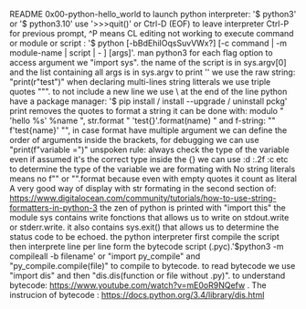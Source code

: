 README 0x00-python-hello_world
to launch python interpreter: '$ python3' or '$ python3.10'
use '>>>quit()' or Ctrl-D (EOF) to leave interpreter 
Ctrl-P for previous prompt, ^P means CL editing not working
to execute command or module or script : '$ python [-bBdEhiIOqsSuvVWx?] [-c command | -m module-name | script | - ] [args]'. man python3 for each flag option
to access argument we "import sys". the name of the script is in sys.argv[0] and the list containing all args is in sys.argv
to print '\' we use the raw string: "print(r"test\")"
when declaring multi-lines string litterals we use triple quotes """. to not include a new line we use \ at the end of the line
python have a package manager: '$ pip install / install --upgrade / uninstall pckg'
print removes the quotes
to format a string it can be done with: modulo "  'hello %s' %name  ", str.format "  'test{}'.format(name)  " and f-string: "" f'test{name}'  "", in case format have multiple argument we can define the order of arguments inside the brackets, for debugging we can use "print(f"variable =")"
unspoken rule: always check the type of the variable even if assumed it's the correct type
inside the {} we can use :d :.2f :c etc to determine the type of the variable we are formating with
No string literals means no f"" or "".format because even with empty quotes it count as literal
A very good way of display with str formating in the second section of: https://www.digitalocean.com/community/tutorials/how-to-use-string-formatters-in-python-3
the zen of python is printed with "import this"
the module sys contains write fonctions that allows us to write on stdout.write or stderr.write. it also contains sys.exit() that allows us to determine the status code to be echoed.
the python interpreter first compile the script then interprete line per line form the bytecode script (.pyc).'$python3 -m compileall -b filename'  or "import py_compile" and "py_compile.compile(file)" to compile to bytecode.
to read bytecode we use "import dis" and then "dis.dis(function or file without .py)". to understand bytecode: https://www.youtube.com/watch?v=mE0oR9NQefw . 
The instrucion of bytecode : https://docs.python.org/3.4/library/dis.html

